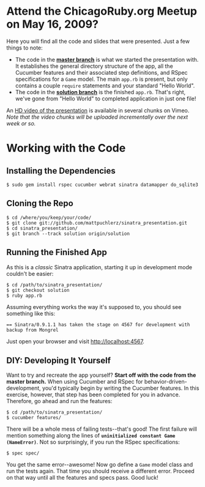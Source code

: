 Attend the ChicagoRuby.org Meetup on May 16, 2009?
==================================================

Here you will find all the code and slides that were presented. Just a few things to note:

- The code in the [**master branch**][master] is what we started the presentation with. It establishes the general directory structure of the app, all the Cucumber features and their associated step definitions, and RSpec specifications for a `Game` model. The main `app.rb` is present, but only contains a couple `require` statements and your standard "Hello World".
- The code in the [**solution branch**][solution] is the finished `app.rb`. That's right, we've gone from "Hello World" to completed application in just one file!

An [HD video of the presentation][vimeo] is available in several chunks on Vimeo. *Note that the video chunks will be uploaded incrementally over the next week or so.*

Working with the Code
=====================

Installing the Dependencies
---------------------------

    $ sudo gem install rspec cucumber webrat sinatra datamapper do_sqlite3

Cloning the Repo
----------------

    $ cd /where/you/keep/your/code/
    $ git clone git://github.com/mattpuchlerz/sinatra_presentation.git
    $ cd sinatra_presentation/
    $ git branch --track solution origin/solution

Running the Finished App
------------------------

As this is a *classic* Sinatra application, starting it up in development mode couldn't be easier:

    $ cd /path/to/sinatra_presentation/
    $ git checkout solution
    $ ruby app.rb

Assuming everything works the way it's supposed to, you should see something like this:

    == Sinatra/0.9.1.1 has taken the stage on 4567 for development with backup from Mongrel

Just open your browser and visit [http://localhost:4567](http://localhost:4567).

DIY: Developing It Yourself
---------------------------

Want to try and recreate the app yourself? **Start off with the code from the master branch.** When using Cucumber and RSpec for behavior-driven-development, you'd typically begin by writing the Cucumber features. In this exercise, however, that step has been completed for you in advance. Therefore, go ahead and run the features:

    $ cd /path/to/sinatra_presentation/
    $ cucumber features/

There will be a whole mess of failing tests--that's good! The first failure will mention something along the lines of **`uninitialized constant Game (NameError)`**. Not so surprisingly, if you run the RSpec specifications:

    $ spec spec/

You get the same error--awesome! Now go define a `Game` model class and run the tests again. That time you should receive a different error. Proceed on that way until all the features and specs pass. Good luck!



[master]:   http://github.com/mattpuchlerz/sinatra_presentation/tree/master
[solution]: http://github.com/mattpuchlerz/sinatra_presentation/tree/solution
[vimeo]:    http://vimeo.com/album/93521
